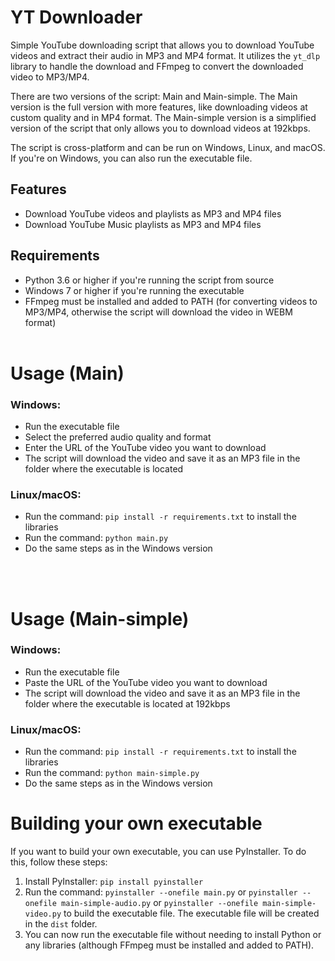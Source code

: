 # YT Downloader

Simple YouTube downloading script that allows you to download YouTube videos and extract their audio in MP3 and MP4 format. It utilizes the `yt_dlp` library to handle the download and FFmpeg to convert the downloaded video to MP3/MP4.

There are two versions of the script: Main and Main-simple. The Main version is the full version with more features, like downloading videos at custom quality and in MP4 format. The Main-simple version is a simplified version of the script that only allows you to download videos at 192kbps.

The script is cross-platform and can be run on Windows, Linux, and macOS. If you're on Windows, you can also run the executable file.

## Features

-   Download YouTube videos and playlists as MP3 and MP4 files
-   Download YouTube Music playlists as MP3 and MP4 files

## Requirements

-   Python 3.6 or higher if you're running the script from source
-   Windows 7 or higher if you're running the executable
-   FFmpeg must be installed and added to PATH (for converting videos to MP3/MP4, otherwise the script will download the video in WEBM format)
    <br>
    <br>

# Usage (Main)

### Windows:

-   Run the executable file
-   Select the preferred audio quality and format
-   Enter the URL of the YouTube video you want to download
-   The script will download the video and save it as an MP3 file in the folder where the executable is located

### Linux/macOS:

-   Run the command: `pip install -r requirements.txt` to install the libraries
-   Run the command: `python main.py`
-   Do the same steps as in the Windows version

<br>
<br>

# Usage (Main-simple)

### Windows:

-   Run the executable file
-   Paste the URL of the YouTube video you want to download
-   The script will download the video and save it as an MP3 file in the folder where the executable is located at 192kbps

### Linux/macOS:

-   Run the command: `pip install -r requirements.txt` to install the libraries
-   Run the command: `python main-simple.py`
-   Do the same steps as in the Windows version

# Building your own executable

If you want to build your own executable, you can use PyInstaller. To do this, follow these steps:

1. Install PyInstaller: `pip install pyinstaller`
2. Run the command: `pyinstaller --onefile main.py` or `pyinstaller --onefile main-simple-audio.py` or `pyinstaller --onefile main-simple-video.py` to build the executable file. The executable file will be created in the `dist` folder.
3. You can now run the executable file without needing to install Python or any libraries (although FFmpeg must be installed and added to PATH).